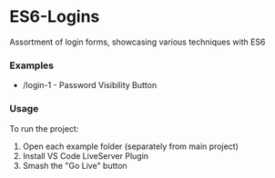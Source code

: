 # ES6-Logins

Assortment of login forms, showcasing various techniques with ES6

### Examples

- /login-1 - Password Visibility Button

### Usage

To run the project:

1. Open each example folder (separately from main project)
2. Install VS Code LiveServer Plugin
3. Smash the "Go Live" button
